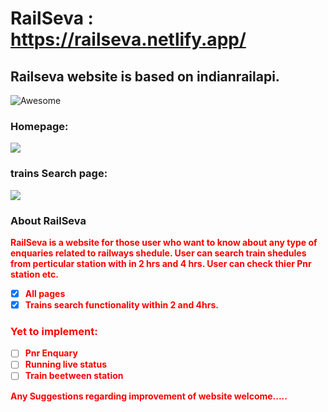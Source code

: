 # RailSeva : https://railseva.netlify.app/
## Railseva website is based on indianrailapi.
![Awesome](https://img.shields.io/badge/Tech%20used-Html%20%7C%20Javascript%20%7C%20Css%20%7C%20Bootstrap-brightgreen)
### Homepage:
<img src="https://www.linkpicture.com/q/r1_2.png">

### trains Search page:
<img src="https://www.linkpicture.com/q/r2_2.png">

### About RailSeva

<b style="color:red;"> RailSeva is a website for those user who want to know about any type of enquaries related to railways shedule. User can search train shedules from perticular station with in 2 hrs and 4 hrs. User can check thier Pnr station etc.
  
- [x] All pages
- [x] Trains search functionality within 2 and 4hrs.
### Yet to implement:
- [ ] Pnr Enquary
- [ ] Running live status
- [ ] Train beetween station

Any Suggestions regarding improvement of website welcome.....
